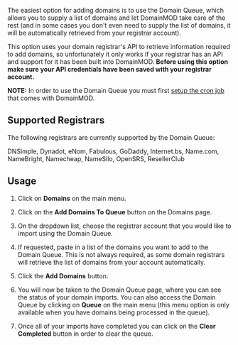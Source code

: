 The easiest option for adding domains is to use the Domain Queue, which allows you to supply a list of domains and let DomainMOD take care of the rest (and in some cases you don't even need to supply the list of domains, it will be automatically retrieved from your registrar account).

This option uses your domain registrar's API to retrieve information required to add domains, so unfortunately it only works if your registrar has an API and support for it has been built into DomainMOD. **Before using this option make sure your API credentials have been saved with your registrar account.**

**NOTE:** In order to use the Domain Queue you must first [setup the cron job](getting-started.md#cron-job) that comes with DomainMOD.

Supported Registrars
----------------------
The following registrars are currently supported by the Domain Queue:

DNSimple, Dynadot, eNom, Fabulous, GoDaddy, Internet.bs, Name.com, NameBright, Namecheap, NameSilo, OpenSRS, ResellerClub

Usage
-------
1. Click on **Domains** on the main menu.

2. Click on the **Add Domains To Queue** button on the Domains page.

3. On the dropdown list, choose the registrar account that you would like to import using the Domain Queue.

4. If requested, paste in a list of the domains you want to add to the Domain Queue. This is not always required, as some domain registrars will retrieve the list of domains from your account automatically.

5. Click the **Add Domains** button.

6. You will now be taken to the Domain Queue page, where you can see the status of your domain imports. You can also access the Domain Queue by clicking on **Queue** on the main menu (this menu option is only available when you have domains being processed in the queue).

7. Once all of your imports have completed you can click on the **Clear Completed** button in order to clear the queue.
 